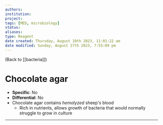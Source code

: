 ```yaml
---
authors: 
institution: 
project: 
tags: [MED, microbiology]
status: 
aliases: 
type: Reagent
date created: Thursday, August 10th 2023, 11:01:22 am
date modified: Sunday, August 27th 2023, 7:55:09 pm
---
```


(Back to [[bacteria]])

# Chocolate agar

- **Specific**: No
- **Differential**: No
- Chocolate agar contains _hemolyzed_ sheep's blood
	- Rich in nutrients, allows growth of bacteria that would normally struggle to grow in culture

---
